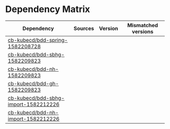 # Dependency Matrix

Dependency | Sources | Version | Mismatched versions
---------- | ------- | ------- | -------------------
[cb-kubecd/bdd-spring-1582208728](https://github.com/cb-kubecd/bdd-spring-1582208728.git) |  | []() | 
[cb-kubecd/bdd-sbhg-1582209823](https://github.com/cb-kubecd/bdd-sbhg-1582209823.git) |  | []() | 
[cb-kubecd/bdd-nh-1582209823](https://github.com/cb-kubecd/bdd-nh-1582209823.git) |  | []() | 
[cb-kubecd/bdd-gh-1582209823](https://github.com/cb-kubecd/bdd-gh-1582209823.git) |  | []() | 
[cb-kubecd/bdd-sbhg-import-1582212226](https://github.com/cb-kubecd/bdd-sbhg-import-1582212226.git) |  | []() | 
[cb-kubecd/bdd-nh-import-1582212226](https://github.com/cb-kubecd/bdd-nh-import-1582212226.git) |  | []() | 

